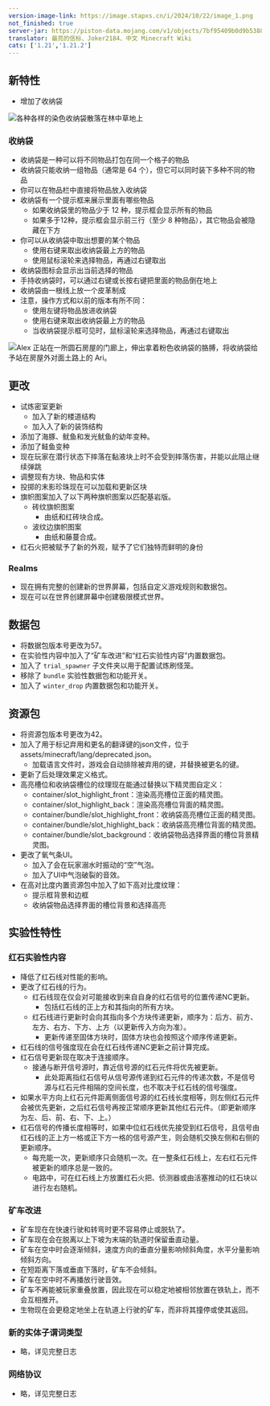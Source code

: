 ```yaml
---
version-image-link: https://image.stapxs.cn/i/2024/10/22/image_1.png
not_finished: true
server-jar: https://piston-data.mojang.com/v1/objects/7bf95409b0d9b5388bfea3704ec92012d273c14c/server.jar
translator: 最亮的信标、Joker2184、中文 Minecraft Wiki
cats: ['1.21','1.21.2']
---
```

## 新特性
* 增加了收纳袋

![](https://image.stapxs.cn/i/2024/10/23/image.png "各种各样的染色收纳袋散落在林中草地上")

### 收纳袋
* 收纳袋是一种可以将不同物品打包在同一个格子的物品
* 收纳袋只能收纳一组物品（通常是 64 个），但它可以同时装下多种不同的物品
* 你可以在物品栏中直接将物品放入收纳袋
* 收纳袋有一个提示框来展示里面有哪些物品
    * 如果收纳袋里的物品少于 12 种，提示框会显示所有的物品
    * 如果多于12种，提示框会显示前三行（至少 8 种物品），其它物品会被隐藏在下方
* 你可以从收纳袋中取出想要的某个物品
    * 使用右键来取出收纳袋最上方的物品
    * 使用鼠标滚轮来选择物品，再通过右键取出
* 收纳袋图标会显示出当前选择的物品
* 手持收纳袋时，可以通过右键或长按右键把里面的物品倒在地上
* 收纳袋由一根线上放一个皮革制成
* 注意，操作方式和以前的版本有所不同：
    * 使用左键将物品放进收纳袋
    * 使用右键来取出收纳袋最上方的物品
    * 当收纳袋提示框可见时，鼠标滚轮来选择物品，再通过右键取出

![](https://image.stapxs.cn/i/2024/10/23/image_1.png "Alex 正站在一所圆石房屋的门廊上，伸出拿着粉色收纳袋的胳膊，将收纳袋给予站在房屋外对面土路上的 Ari。")


## 更改
* 试炼密室更新
  * 加入了新的楼道结构
  * 加入入了新的装饰结构
* 添加了海豚、鱿鱼和发光鱿鱼的幼年变种。
* 添加了鲑鱼变种
* 现在玩家在潜行状态下摔落在黏液块上时不会受到摔落伤害，并能以此阻止继续弹跳
* 调整现有方块、物品和实体
* 投掷的末影珍珠现在可以加载和更新区块
* 旗帜图案加入了以下两种旗帜图案以匹配基岩版。
  * 砖纹旗帜图案
    * 由纸和红砖块合成。
  * 波纹边旗帜图案
    * 由纸和藤蔓合成。
* 红石火把被赋予了新的外观，赋予了它们独特而鲜明的身份

### Realms
* 现在拥有完整的创建新的世界屏幕，包括自定义游戏规则和数据包。
* 现在可以在世界创建屏幕中创建极限模式世界。

## 数据包
* 将数据包版本号更改为57。
* 在实验性内容中加入了“矿车改进”和“红石实验性内容”内置数据包。
* 加入了 `trial_spawner` 子文件夹以用于配置试炼刷怪笼。
* 移除了 `bundle` 实验性数据包和功能开关。
* 加入了 `winter_drop` 内置数据包和功能开关。

## 资源包
* 将资源包版本号更改为42。
* 加入了用于标记弃用和更名的翻译键的json文件，位于assets/minecraft/lang/deprecated.json。
  * 加载语言文件时，游戏会自动排除被弃用的键，并替换被更名的键。
* 更新了后处理效果定义格式。
* 高亮槽位和收纳袋槽位的纹理现在能通过替换以下精灵图自定义：
  * container/slot_highlight_front：渲染高亮槽位正面的精灵图。
  * container/slot_highlight_back：渲染高亮槽位背面的精灵图。
  * container/bundle/slot_highlight_front：收纳袋高亮槽位正面的精灵图。
  * container/bundle/slot_highlight_back：收纳袋高亮槽位背面的精灵图。
  * container/bundle/slot_background：收纳袋物品选择界面的槽位背景精灵图。
* 更改了氧气条UI。
  * 加入了会在玩家溺水时振动的“空”气泡。
  * 加入了UI中气泡破裂的音效。
* 在高对比度内置资源包中加入了如下高对比度纹理：
  * 提示框背景和边框
  * 收纳袋物品选择界面的槽位背景和选择高亮

## 实验性特性

### 红石实验性内容

* 降低了红石线对性能的影响。
* 更改了红石线的行为。
  * 红石线现在仅会对可能接收到来自自身的红石信号的位置传递NC更新。
    * 包括红石线的正上方和其指向的所有方块。
  * 红石线进行更新时会向其指向多个方块传递更新，顺序为：后方、前方、左方、右方、下方、上方（以更新传入方向为准）。
    * 更新传递至固体方块时，固体方块也会按照这个顺序传递更新。
* 红石线的信号强度现在会在红石线传递NC更新之前计算完成。
* 红石信号更新现在取决于连接顺序。
  * 接通与断开信号源时，靠近信号源的红石元件将优先被更新。
    * 此处距离指红石信号从信号源传递到红石元件的传递次数，不是信号源与红石元件相隔的空间长度，也不取决于红石线的信号强度。
* 如果水平方向上红石元件距离侧面信号源的红石线长度相等，则左侧红石元件会被优先更新，之后红石信号再按正常顺序更新其他红石元件。（即更新顺序为左、后、前、右、下、上。）
* 红石信号的传播长度相等时，如果中位红石线优先接受到红石信号，且信号由红石线的正上方一格或正下方一格的信号源产生，则会随机交换左侧和右侧的更新顺序。
  * 每充能一次，更新顺序只会随机一次。在一整条红石线上，左右红石元件被更新的顺序总是一致的。
  * 电路中，可在红石线上方放置红石火把、侦测器或由活塞推动的红石块以进行左右随机。

### 矿车改进

* 矿车现在在快速行驶和转弯时更不容易停止或脱轨了。
* 矿车现在会在脱离以上下坡为末端的轨道时保留垂直动量。
* 矿车在空中时会逐渐倾斜，速度方向的垂直分量影响倾斜角度，水平分量影响倾斜方向。
* 在短距离下落或垂直下落时，矿车不会倾斜。
* 矿车在空中时不再播放行驶音效。
* 矿车不再能被玩家重叠放置，因此现在可以稳定地被相邻放置在铁轨上，而不会互相推开。
* 生物现在会更稳定地坐上在轨道上行驶的矿车，而非将其撞停或使其返回。

### 新的实体子谓词类型
* 略，详见完整日志
### 网络协议
* 略，详见完整日志 
